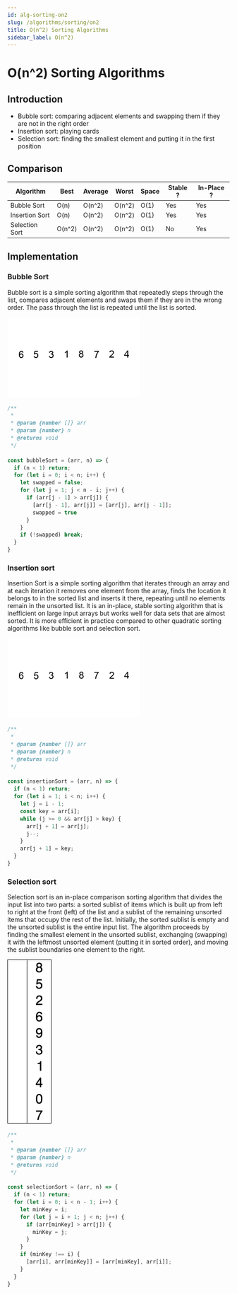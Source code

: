 ```yaml
---
id: alg-sorting-on2
slug: /algorithms/sorting/on2
title: O(n^2) Sorting Algorithms
sidebar_label: O(n^2)
---
```


# O(n^2) Sorting Algorithms

## Introduction

- Bubble sort: comparing adjacent elements and swapping them if they are not in the right order
- Insertion sort: playing cards
- Selection sort: finding the smallest element and putting it in the first position

## Comparison

| Algorithm      | Best   | Average | Worst  | Space | Stable ? | In-Place ? |
| -------------- | ------ | ------- | ------ | ----- | -------- | ---------- |
| Bubble Sort    | O(n)   | O(n^2)  | O(n^2) | O(1)  | Yes      | Yes        |
| Insertion Sort | O(n)   | O(n^2)  | O(n^2) | O(1)  | Yes      | Yes        |
| Selection Sort | O(n^2) | O(n^2)  | O(n^2) | O(1)  | No       | Yes        |

## Implementation

### Bubble Sort

Bubble sort is a simple sorting algorithm that repeatedly steps through the list, compares adjacent elements and swaps them if they are in the wrong order. The pass through the list is repeated until the list is sorted.

![Bubble Sort](static/Bubble-sort-example-300px.gif)

```js title="Bubble Sort" showLineNumbers
/**
 * 
 * @param {number []} arr 
 * @param {number} n 
 * @returns void
 */

const bubbleSort = (arr, n) => {
  if (n < 1) return;
  for (let i = 0; i < n; i++) {
    let swapped = false;
    for (let j = 1; j < n - i; j++) {
      if (arr[j - 1] > arr[j]) {
        [arr[j - 1], arr[j]] = [arr[j], arr[j - 1]];
        swapped = true
      }
    }
    if (!swapped) break;
  }
}
```

### Insertion sort 

Insertion Sort is a simple sorting algorithm that iterates through an array and at each iteration it removes one element from the array, finds the location it belongs to in the sorted list and inserts it there, repeating until no elements remain in the unsorted list. It is an in-place, stable sorting algorithm that is inefficient on large input arrays but works well for data sets that are almost sorted. It is more efficient in practice compared to other quadratic sorting algorithms like bubble sort and selection sort.

![Insertion Sort](static/Insertion-sort-example-300px.gif)

```js title="Insertion Sort" showLineNumbers
/**
 * 
 * @param {number []} arr 
 * @param {number} n 
 * @returns void
 */

const insertionSort = (arr, n) => {
  if (n < 1) return;
  for (let i = 1; i < n; i++) {
    let j = i - 1;
    const key = arr[i];
    while (j >= 0 && arr[j] > key) {
      arr[j + 1] = arr[j];
      j--;
    }
    arr[j + 1] = key;
  }
}
```

### Selection sort

Selection sort is an in-place comparison sorting algorithm that divides the input list into two parts: a sorted sublist of items which is built up from left to right at the front (left) of the list and a sublist of the remaining unsorted items that occupy the rest of the list. Initially, the sorted sublist is empty and the unsorted sublist is the entire input list. The algorithm proceeds by finding the smallest element in the unsorted sublist, exchanging (swapping) it with the leftmost unsorted element (putting it in sorted order), and moving the sublist boundaries one element to the right.

![Selection Sort](static/Selection-Sort-Animation.gif)

```js title="Selection Sort" showLineNumbers
/**
 * 
 * @param {number []} arr 
 * @param {number} n 
 * @returns void
 */

const selectionSort = (arr, n) => {
  if (n < 1) return;
  for (let i = 0; i < n - 1; i++) {
    let minKey = i;
    for (let j = i + 1; j < n; j++) {
      if (arr[minKey] > arr[j]) {
        minKey = j;
      }
    }
    if (minKey !== i) {
      [arr[i], arr[minKey]] = [arr[minKey], arr[i]];
    }
  }
}
```


